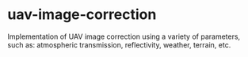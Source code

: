 # uav-image-correction
Implementation of UAV image correction using a variety of parameters, such as: atmospheric transmission, reflectivity, weather, terrain, etc.

